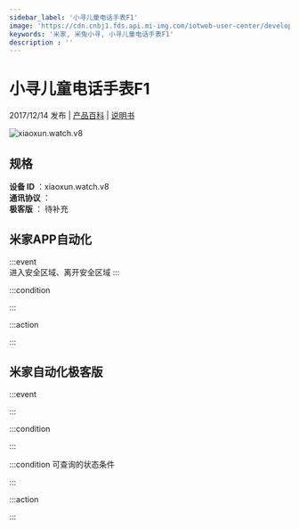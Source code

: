 ```yaml
---
sidebar_label: '小寻儿童电话手表F1'
image: 'https://cdn.cnbj1.fds.api.mi-img.com/iotweb-user-center/developer_1679069106007r2ppsKNO.png?GalaxyAccessKeyId=AKVGLQWBOVIRQ3XLEW&Expires=9223372036854775807&Signature=jbgTom0e0s/H6+Zo0qKg8r2gn2Q='
keywords: '米家, 米兔小寻, 小寻儿童电话手表F1'
description : ''
---
```

# 小寻儿童电话手表F1

2017/12/14 发布 | [产品百科](https://home.mi.com/webapp/content/baike/product/index.html?model=xiaoxun.watch.v8/) | [说明书](https://home.mi.com/views/introduction.html?model=xiaoxun.watch.v8&region=cn)

![xiaoxun.watch.v8](https://cdn.cnbj1.fds.api.mi-img.com/iotweb-user-center/developer_1679069106007r2ppsKNO.png?GalaxyAccessKeyId=AKVGLQWBOVIRQ3XLEW&Expires=9223372036854775807&Signature=jbgTom0e0s/H6+Zo0qKg8r2gn2Q=)

## 规格  
> 
**设备 ID** ：xiaoxun.watch.v8  
**通讯协议** ：  
**极客版**  ： 待补充 


## 米家APP自动化  

:::event  
进入安全区域、离开安全区域
:::

:::condition  

:::

:::action   

:::

## 米家自动化极客版  

:::event  

:::

:::condition  

:::

:::condition 可查询的状态条件  

:::

:::action  

:::

        
